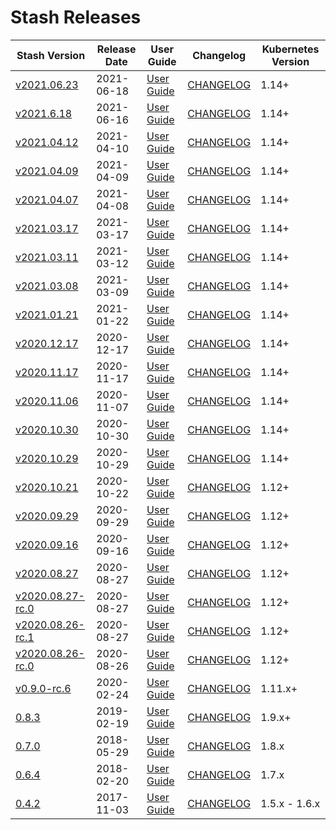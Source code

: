 # Stash Releases

| Stash Version | Release Date | User Guide | Changelog | Kubernetes Version |
|--------------------------- | ------------ | ---------- | --------- | ------------------ |
| [v2021.06.23](https:/github.com/stashed/CHANGELOG/releases/tag/v2021.06.23) | 2021-06-18 | [User Guide](https://stash.run/docs/v2021.06.23) | [CHANGELOG](/releases/v2021.06.23/README.md) | 1.14+ |
| [v2021.6.18](https:/github.com/stashed/CHANGELOG/releases/tag/v2021.6.18) | 2021-06-16 | [User Guide](https://stash.run/docs/v2021.6.18) | [CHANGELOG](/releases/v2021.6.18/README.md) | 1.14+ |
| [v2021.04.12](https:/github.com/stashed/CHANGELOG/releases/tag/v2021.04.12) | 2021-04-10 | [User Guide](https://stash.run/docs/v2021.04.12) | [CHANGELOG](/releases/v2021.04.12/README.md) | 1.14+ |
| [v2021.04.09](https:/github.com/stashed/CHANGELOG/releases/tag/v2021.04.09) | 2021-04-09 | [User Guide](https://stash.run/docs/v2021.04.09) | [CHANGELOG](/releases/v2021.04.09/README.md) | 1.14+ |
| [v2021.04.07](https:/github.com/stashed/CHANGELOG/releases/tag/v2021.04.07) | 2021-04-08 | [User Guide](https://stash.run/docs/v2021.04.07) | [CHANGELOG](/releases/v2021.04.07/README.md) | 1.14+ |
| [v2021.03.17](https:/github.com/stashed/CHANGELOG/releases/tag/v2021.03.17) | 2021-03-17 | [User Guide](https://stash.run/docs/v2021.03.17) | [CHANGELOG](/releases/v2021.03.17/README.md) | 1.14+ |
| [v2021.03.11](https:/github.com/stashed/CHANGELOG/releases/tag/v2021.03.11) | 2021-03-12 | [User Guide](https://stash.run/docs/v2021.03.11) | [CHANGELOG](/releases/v2021.03.11/README.md) | 1.14+ |
| [v2021.03.08](https:/github.com/stashed/CHANGELOG/releases/tag/v2021.03.08) | 2021-03-09 | [User Guide](https://stash.run/docs/v2021.03.08) | [CHANGELOG](/releases/v2021.03.08/README.md) | 1.14+ |
| [v2021.01.21](https:/github.com/stashed/CHANGELOG/releases/tag/v2021.01.21) | 2021-01-22 | [User Guide](https://stash.run/docs/v2021.01.21) | [CHANGELOG](/releases/v2021.01.21/README.md) | 1.14+ |
| [v2020.12.17](https:/github.com/stashed/CHANGELOG/releases/tag/v2020.12.17) | 2020-12-17 | [User Guide](https://stash.run/docs/v2020.12.17) | [CHANGELOG](/releases/v2020.12.17/README.md) | 1.14+ |
| [v2020.11.17](https:/github.com/stashed/CHANGELOG/releases/tag/v2020.11.17) | 2020-11-17 | [User Guide](https://stash.run/docs/v2020.11.17) | [CHANGELOG](/releases/v2020.11.17/README.md) | 1.14+ |
| [v2020.11.06](https:/github.com/stashed/CHANGELOG/releases/tag/v2020.11.06) | 2020-11-07 | [User Guide](https://stash.run/docs/v2020.11.06) | [CHANGELOG](/releases/v2020.11.06/README.md) | 1.14+ |
| [v2020.10.30](https:/github.com/stashed/CHANGELOG/releases/tag/v2020.10.30) | 2020-10-30 | [User Guide](https://stash.run/docs/v2020.10.30) | [CHANGELOG](/releases/v2020.10.30/README.md) | 1.14+ |
| [v2020.10.29](https:/github.com/stashed/CHANGELOG/releases/tag/v2020.10.29) | 2020-10-29 | [User Guide](https://stash.run/docs/v2020.10.29) | [CHANGELOG](/releases/v2020.10.29/README.md) | 1.14+ |
| [v2020.10.21](https:/github.com/stashed/CHANGELOG/releases/tag/v2020.10.21) | 2020-10-22 | [User Guide](https://stash.run/docs/v2020.10.21) | [CHANGELOG](/releases/v2020.10.21/README.md) | 1.12+ |
| [v2020.09.29](https:/github.com/stashed/CHANGELOG/releases/tag/v2020.09.29) | 2020-09-29 | [User Guide](https://stash.run/docs/v2020.09.29) | [CHANGELOG](/releases/v2020.09.29/README.md) | 1.12+ |
| [v2020.09.16](https:/github.com/stashed/CHANGELOG/releases/tag/v2020.09.16) | 2020-09-16 | [User Guide](https://stash.run/docs/v2020.09.16) | [CHANGELOG](/releases/v2020.09.16/README.md) | 1.12+ |
| [v2020.08.27](https:/github.com/stashed/CHANGELOG/releases/tag/v2020.08.27) | 2020-08-27 | [User Guide](https://stash.run/docs/v2020.08.27) | [CHANGELOG](/releases/v2020.08.27/README.md) | 1.12+ |
| [v2020.08.27-rc.0](https:/github.com/stashed/CHANGELOG/releases/tag/v2020.08.27-rc.0) | 2020-08-27 | [User Guide](https://stash.run/docs/v2020.08.27-rc.0) | [CHANGELOG](/releases/v2020.08.27-rc.0/README.md) | 1.12+ |
| [v2020.08.26-rc.1](https:/github.com/stashed/CHANGELOG/releases/tag/v2020.08.26-rc.1) | 2020-08-27 | [User Guide](https://stash.run/docs/v2020.08.26-rc.1) | [CHANGELOG](/releases/v2020.08.26-rc.1/README.md) | 1.12+ |
| [v2020.08.26-rc.0](https:/github.com/stashed/CHANGELOG/releases/tag/v2020.08.26-rc.0) | 2020-08-26 | [User Guide](https://stash.run/docs/v2020.08.26-rc.0) | [CHANGELOG](/releases/v2020.08.26-rc.0/README.md) | 1.12+ |
| [v0.9.0-rc.6](https://github.com/stashed/stash/releases/tag/v0.9.0-rc.6) | 2020-02-24 | [User Guide](https://stash.run/docs/v0.9.0-rc.6) | [CHANGELOG](https://github.com/stashed/stash/releases/tag/v0.9.0-rc.6) | 1.11.x+ |
| [0.8.3](https://github.com/stashed/stash/releases/tag/0.8.3) | 2019-02-19 | [User Guide](https://stash.run/docs/0.8.3) | [CHANGELOG](https://github.com/stashed/stash/releases/tag/0.8.3) | 1.9.x+ |
| [0.7.0](https://github.com/stashed/stash/releases/tag/0.7.0) | 2018-05-29 | [User Guide](https://stash.run/docs/0.7.0) | [CHANGELOG](https://github.com/stashed/stash/releases/tag/0.7.0) | 1.8.x |
| [0.6.4](https://github.com/stashed/stash/releases/tag/0.6.4) | 2018-02-20 | [User Guide](https://stash.run/docs/0.6.4) | [CHANGELOG](https://github.com/stashed/stash/releases/tag/0.6.4) | 1.7.x |
| [0.4.2](https://github.com/stashed/stash/releases/tag/0.4.2) | 2017-11-03 | [User Guide](https://github.com/stashed/docs/tree/0.4.2/docs) | [CHANGELOG](https://github.com/stashed/stash/releases/tag/0.4.2) | 1.5.x - 1.6.x |

